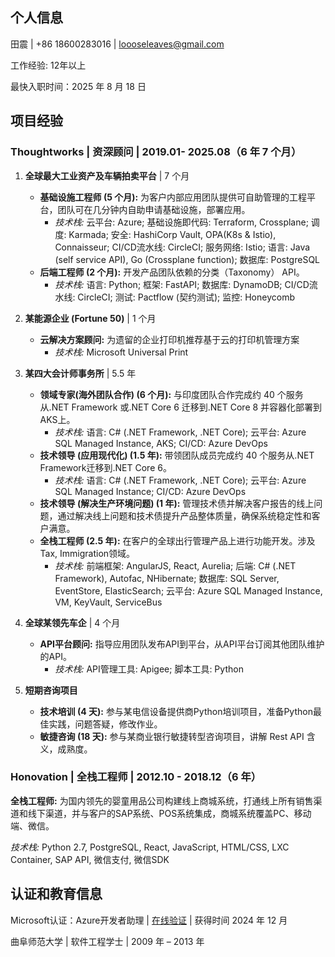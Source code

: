 ## 个人信息

田震 | +86 18600283016 | loooseleaves@gmail.com

工作经验: 12年以上

最快入职时间：2025 年 8 月 18 日

## 项目经验

### **Thoughtworks** | 资深顾问 | 2019.01- 2025.08（6 年 7 个月）

1. **全球最大工业资产及车辆拍卖平台** | 7 个月
   * **基础设施工程师 (5 个月):** 为客户内部应用团队提供可自助管理的工程平台，团队可在几分钟内自助申请基础设施，部署应用。
     * *技术栈:* 云平台: Azure; 基础设施即代码: Terraform, Crossplane; 调度: Karmada; 安全: HashiCorp Vault, OPA(K8s & Istio), Connaisseur; CI/CD流水线: CircleCI; 服务网络: Istio; 语言: Java (self service API), Go (Crossplane function); 数据库: PostgreSQL
   * **后端工程师 (2 个月):** 开发产品团队依赖的分类（Taxonomy） API。
     * *技术栈:* 语言: Python; 框架: FastAPI; 数据库: DynamoDB; CI/CD流水线: CircleCI; 测试: Pactflow (契约测试); 监控: Honeycomb
2. **某能源企业 (Fortune 50)** | 1 个月
   * **云解决方案顾问:** 为遗留的企业打印机推荐基于云的打印机管理方案
     * *技术栈:* Microsoft Universal Print
3. **某四大会计师事务所** | 5.5 年
   * **领域专家(海外团队合作) (6 个月):** 与印度团队合作完成约 40 个服务从.NET Framework 或.NET Core 6 迁移到.NET Core 8 并容器化部署到AKS上。
     * *技术栈:* 语言: C# (.NET Framework, .NET Core); 云平台: Azure SQL Managed Instance, AKS; CI/CD: Azure DevOps
   * **技术领导 (应用现代化) (1.5 年):** 带领团队成员完成约 40 个服务从.NET Framework迁移到.NET Core 6。
     * *技术栈:*  语言: C# (.NET Framework, .NET Core); 云平台: Azure SQL Managed Instance; CI/CD: Azure DevOps
   * **技术领导 (解决生产环境问题) (1 年):** 管理技术债并解决客户报告的线上问题，通过解决线上问题和技术债提升产品整体质量，确保系统稳定性和客户满意。
   * **全栈工程师 (2.5 年):** 在客户的全球出行管理产品上进行功能开发。涉及Tax, Immigration领域。
     * *技术栈:* 前端框架: AngularJS, React, Aurelia; 后端: C# (.NET Framework), Autofac, NHibernate; 数据库: SQL Server, EventStore, ElasticSearch; 云平台: Azure SQL Managed Instance, VM, KeyVault, ServiceBus

4. **全球某领先车企** | 4 个月   
   * **API平台顾问:** 指导应用团队发布API到平台，从API平台订阅其他团队维护的API。
     * *技术栈:* API管理工具: Apigee; 脚本工具: Python

5.  **短期咨询项目**
    *   **技术培训 (4 天):** 参与某电信设备提供商Python培训项目，准备Python最佳实践，问题答疑，修改作业。
    *   **敏捷咨询 (18 天):** 参与某商业银行敏捷转型咨询项目，讲解 Rest API 含义，成熟度。

### Honovation | 全栈工程师 | 2012.10 - 2018.12（6 年）

**全栈工程师:** 为国内领先的婴童用品公司构建线上商城系统，打通线上所有销售渠道和线下渠道，并与客户的SAP系统、POS系统集成，商城系统覆盖PC、移动端、微信。   

*技术栈:* Python 2.7, PostgreSQL, React, JavaScript, HTML/CSS, LXC Container, SAP API, 微信支付, 微信SDK

## 认证和教育信息

Microsoft认证：Azure开发者助理 | [在线验证](https://learn.microsoft.com/zh-cn/users/zhentian-6703/credentials/b15f12aa38a7c8d0) | 获得时间 2024 年 12 月

曲阜师范大学 | 软件工程学士 | 2009 年 – 2013 年